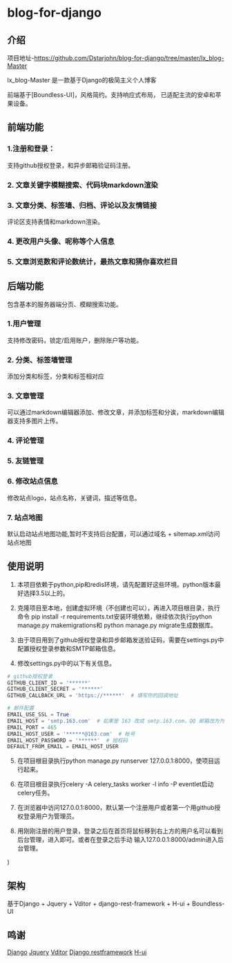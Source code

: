 # blog-for-django
## 介绍

项目地址-https://github.com/Dstarjohn/blog-for-django/tree/master/lx_blog-Master

lx_blog-Master
是一款基于Django的极简主义个人博客

前端基于[Boundless-UI]，风格简约。支持响应式布局，
已适配主流的安卓和苹果设备。

## 前端功能

### 1.注册和登录：
支持github授权登录，和异步邮箱验证码注册。

### 2. 文章关键字模糊搜索、代码块markdown渲染

### 3. 文章分类、标签墙、归档、评论以及友情链接
评论区支持表情和markdown渲染。

### 4. 更改用户头像、呢称等个人信息

### 5. 文章浏览数和评论数统计，最热文章和猜你喜欢栏目



## 后端功能
包含基本的服务器端分页、模糊搜索功能。

### 1.用户管理
支持修改密码，锁定/启用账户，删除账户等功能。

### 2. 分类、标签墙管理
添加分类和标签，分类和标签相对应

### 3. 文章管理
可以通过markdown编辑器添加、修改文章，并添加标签和分诶，markdown编辑器支持多图片上传。

### 4. 评论管理

### 5. 友链管理

### 6. 修改站点信息
修改站点logo，站点名称，关键词，描述等信息。

### 7. 站点地图
默认启动站点地图功能,暂时不支持后台配置，可以通过域名 + sitemap.xml访问站点地图


## 使用说明

1. 本项目依赖于python,pip和redis环境，请先配置好这些环境。python版本最好选择3.5以上的。

2. 克隆项目至本地，创建虚拟环境（不创建也可以），再进入项目根目录，执行命令
pip install -r requirements.txt安装环境依赖，继续依次执行python manage.py makemigrations和
python manage.py migrate生成数据库。

3. 由于项目用到了github授权登录和异步邮箱发送验证码，需要在settings.py中配置授权登录参数和SMTP邮箱信息。

4. 修改settings.py中的以下有关信息。

```python
# github授权登录
GITHUB_CLIENT_ID = '******'
GITHUB_CLIENT_SECRET = '******'
GITHUB_CALLBACK_URL = 'https://******'  # 填写你的回调地址

# 邮件配置
EMAIL_USE_SSL = True
EMAIL_HOST = 'smtp.163.com'  # 如果是 163 改成 smtp.163.com，QQ 邮箱改为为 smtp.qq.com
EMAIL_PORT = 465
EMAIL_HOST_USER = '******@163.com'  # 帐号
EMAIL_HOST_PASSWORD = '******'  # 授权码
DEFAULT_FROM_EMAIL = EMAIL_HOST_USER
```

5. 在项目根目录执行python manage.py runserver 127.0.0.1:8000，使项目运行起来。

6. 在项目根目录执行celery -A celery_tasks worker -l info -P eventlet启动celery任务。

7. 在浏览器中访问127.0.0.1:8000，默认第一个注册用户或者第一个用github授权登录用户为管理员。

8. 用刚刚注册的用户登录，登录之后在首页将鼠标移到右上方的用户名可以看到后台管理，进入即可。或者在登录之后手动
输入127.0.0.1:8000/admin进入后台管理。

)

## 架构
基于Django + Jquery + Vditor + django-rest-framework + H-ui + Boundless-UI

## 鸣谢

[Django](https://github.com/django/django)
[Jquery](https://github.com/jquery/jquery)
[Vditor](https://github.com/b3log/vditor)
[Django restframework](https://github.com/encode/django-rest-framework)
[H-ui](https://github.com/jackying/H-ui.admin)

